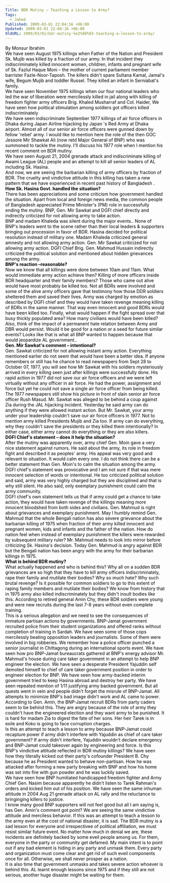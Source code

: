 ```yaml
---
Title: BDR Mutiny – Teaching a Lesson to Army?
Tags:
  - Jahed
Published: 2009-03-01 22:04:16 +06:00
Updated: 2009-03-01 22:04:16 +06:00
OldURL: 2009/03/01/bdr-mutiny-%e2%80%93-teaching-a-lesson-to-army/
---
```


<p class="MsoNormal" style="margin: 0in 0in 0pt;"><span style="color: black;">By Monsur Ibrahim</span></p>
<p class="MsoNormal" style="margin: 0in 0in 0pt;"><span style="color: black;"> </span></p>
<p class="MsoNormal" style="margin: 0in 0in 0pt;"><span style="color: black;">We have seen August 1975 killings when Father of the Nation and President Sk. Mujib was killed by a fraction of our army. In that incident they indiscriminately killed innocent women, children, infants and pregnant wife of Sk. Fazlul Haque Moni – the mother of current parliament member barrister Fazle-Noor-Taposh. The killers didn't spare Sultana Kamal, Jamal's wife, Begum Mujib and toddler Russel. They killed an infant in Serniabat's family.</span></p>
<p class="MsoNormal" style="margin: 0in 0in 0pt;"><span style="color: black;"> </span></p>
<p class="MsoNormal" style="margin: 0in 0in 0pt;"><span style="color: black;">We have seen November 1975 killings when our four national leaders who led the war of liberation were mercilessly killed in jail along with killing of freedom fighter army officers Brig. Khaled Musharraf and Col. Haider,<span> </span>We have seen how political stimulation among soldiers got<span> </span>officers killed indiscriminately</span></p>
<p class="MsoNormal" style="margin: 0in 0in 0pt;"><span style="color: black;"> </span></p>
<p class="MsoNormal" style="margin: 0in 0in 0pt;"><span style="color: black;">We have seen indiscriminate September 1977 killings of air force officers in Dhaka during Japan Airline hijacking by Japan 's Red Army at Dhaka airport. Almost all of our senior air force officers were gunned down by fellow 'rebel' army. I would like to mention here the role of the then GOC Jessore Mir Shawkat Ali (now retd Major General of BNP) who was summoned to tackle the mutiny. I'll discuss his 1977 role when I mention his recent comment on BDR mutiny.</span></p>
<p class="MsoNormal" style="margin: 0in 0in 0pt;"><span style="color: black;"> </span></p>
<p class="MsoNormal" style="margin: 0in 0in 0pt;"><span style="color: black;">We have seen August 21, 2004 grenade attack and indiscriminate killing of Awami League (AL) people and an attempt to kill all senior leaders of AL including Sk. Hasina.</span></p>
<p class="MsoNormal" style="margin: 0in 0in 0pt;"><span style="color: black;"> </span></p>
<p class="MsoNormal" style="margin: 0in 0in 0pt;"><span style="color: black;">And now, we are seeing the barbarian killing of army officers by fraction of BDR. The cruelty and vindictive attitude in this killing has taken a new pattern that we have experienced in recent past history of Bangladesh .</span></p>
<p class="MsoNormal" style="margin: 0in 0in 0pt;"><span style="color: black;"> </span></p>
<p class="MsoNormal" style="margin: 0in 0in 0pt;"><strong><span style="color: black;">How Sk. Hasina Govt. handled the situation?</span></strong></p>
<p class="MsoNormal" style="margin: 0in 0in 0pt;"><span style="color: black;">There has been appreciations and some criticism how government handled the situation. <span> </span>Apart from local and foreign news media, the common people of Bangladesh appreciated Prime Minister's (PM) role in successfully ending the mutiny. BNP, Gen. Mir Sawkat and DGFI chief directly and indirectly criticized for not allowing army to take action.</span></p>
<p class="MsoNormal" style="margin: 0in 0in 0pt;"><span style="color: black;"> </span></p>
<p class="MsoNormal" style="margin: 0in 0in 0pt;"><span style="color: black;">BNP and madam Khaleda was silent during the major events.. None of BNP's leaders went to the scene rather than their local leaders &amp; supporters bringing out procession in favor of BDR.<span> </span>Hasina decided for political resolution instead of military one.<span> </span>Madam Khaleda criticized general amnesty and not allowing army action. Gen. Mir Sawkat<span> </span>criticized for not allowing army action. DGFI Chief Brig. Gen. Mahmud Hussain indirectly criticized the political solution and mentioned about hidden grievances among the army.</span></p>
<p class="MsoNormal" style="margin: 0in 0in 0pt;"><span style="color: black;"> </span></p>
<p class="MsoNormal" style="margin: 0in 0in 0pt;"><strong><span style="color: black;">BNP's reaction –reasonable?</span></strong></p>
<p class="MsoNormal" style="margin: 0in 0in 0pt;"><span style="color: black;">Now we know that all killings were done between 10am and 11am.<span> </span>What would immediate army action achieve then? Killing of more officers inside BDR headquarter and their family members? Those who came out alive would have most probably be killed too. Not all BDRs were involved and some of the alive army officers gave that testimony how those DDR soldiers sheltered them and saved their lives.<span> </span>Army was charged by emotion as described by DGFI chief and they would have taken revenge meaning killing of BDRs in the same manner.<span> </span>That way even innocent and good BDRs would have been killed too. Finally, what would happen if the fight spread over that busy thickly populated area? How many civilians would have been killed?<span> </span>Also, think of the impact of a permanent hate relation between Army and DBR would persist.<span> </span>Would it be good for a nation or a seed for future similar events? Looks like that is what all BNP wanted to happen because that would jeopardize AL government..</span></p>
<p class="MsoNormal" style="margin: 0in 0in 0pt;"><span style="color: black;"> </span></p>
<p class="MsoNormal" style="margin: 0in 0in 0pt;"><strong><span style="color: black;">Gen. Mir Sawkat's comment – intentional?</span></strong></p>
<p class="MsoNormal" style="margin: 0in 0in 0pt;"><span style="color: black;">Gen. Sawkat criticized for not allowing instant army action. Everything mentioned earlier do not seem that would have been a better idea.<span> </span>If anyone remembers or still has he chance to read newspapers from Sept 28 to October 07, 1977, you will see how Mr Sawkat with his soldiers mysteriously arrived in every killing seen just after killings were successfully done. His rapid action in 1977 did not save our air force officers and we were left virtually without any officer in air force. He had the power, assignment and force but yet he could not save a single air force officer from being killed.<span> </span>The 1977 newspapers still show his picture in front of slain senior air force officer Rush Masud. Mr. Sawkat<span> </span>was alleged to be behind a coup against Zia during the JAL hijacking incident. Yesterday he said army can do anything if they were allowed instant action. But Mr. Sawkat, your army under your leadership couldn't save our air force officers in 1977. Not to mention army killed Presidents Mujib and Zia too. If army can do everything, why they couldn't save the presidents or they killed them intentionally? In either case, either army cannot do everything or they are also killers.</span></p>
<p class="MsoNormal" style="margin: 0in 0in 0pt;"><span style="color: black;"> </span></p>
<p class="MsoNormal" style="margin: 0in 0in 0pt;"><strong><span style="color: black;">DGFI Chief's statement – does it help the situation?</span></strong></p>
<p class="MsoNormal" style="margin: 0in 0in 0pt;"><span style="color: black;">After the mutiny was apparently over, army chief Gen. Moin gave a very nice statement against rumors. He said about the army, its role in freedom fight and described it as peoples' army. His appeal was very good and relevant to situation. It would calm every one.<span> </span>I do not think there can be a better statement than Gen. Moin's to calm the situation among the army. DGFI chief's statement was provocative and I am not sure if that was mere innocent selection of words or intentional. He too criticized political solution and said, army was very highly charged but they are disciplined and that is why still silent. He also said, only exemplary punishment could calm the army community.<span> </span></span></p>
<p class="MsoNormal" style="margin: 0in 0in 0pt;"><span style="color: black;"> </span></p>
<p class="MsoNormal" style="margin: 0in 0in 0pt;"><span style="color: black;">DGFI chief's own statement tells us that if army could get a chance to take action, they would have taken revenge of the killings meaning more innocent bloodshed from both sides and civilians.<span> </span>Gen. Mahmud is right about grievances and exemplary punishment. May I humbly remind Gen. Mahmud that the whole Bengali nation has also severe grievance about the barbarian killing of 1975 when fraction of their army killed innocent and pregnant women, kids and infants and the father of the nation.<span> </span>How do nation feel when instead of exemplary punishment the killers were rewarded by subsequent military ruler? Mr. Mahmud needs to look into mirror before criticizing Sk. Hasina's decision. Today Gen. Mahmud is angry against BDR but the Bengali nation has been angry with the army for their barbarian killings in 1975.</span></p>
<p class="MsoNormal" style="margin: 0in 0in 0pt;"><span style="color: black;"> </span></p>
<p class="MsoNormal" style="margin: 0in 0in 0pt;"><strong><span style="color: black;">What is behind BDR mutiny?</span></strong></p>
<p class="MsoNormal" style="margin: 0in 0in 0pt;"><span style="color: black;"> </span></p>
<p class="MsoNormal" style="margin: 0in 0in 0pt;"><span style="color: black;">What actually happened and who is behind this?<span> </span>Why all on a sudden BDR grievances are so high that they have to kill army officers indiscriminately, rape their family and mutilate their bodies? Why so much hate? Why such brutal revenge? Is it possible for common soldiers to go to this extent of raping family members and mutilate their bodies?<span> </span>We know from history that in 1975 army also killed indiscriminately but they didn't insult bodies like this.<span> </span>According to retired general Amin Chy, these BDR soldiers were young and were new recruits during the last 7-8 years without even complete training. </span></p>
<p class="MsoNormal" style="margin: 0in 0in 0pt;"><span style="color: black;"> </span></p>
<p class="MsoNormal" style="margin: 0in 0in 0pt;"><span style="color: black;">This is a serious allegation and we need to see the consequences of immature partisan actions by governments. BNP-Jamat government recruited police from their student organizations and offered ranks without completion of training in Sardah. We have seen some of those cops mercilessly beating opposition leaders and journalists. Some of them were involved in big robberies. We remember how a police officer punched a senior journalist in Chittagong during an international sports event.<span> </span>We have seen how pro BNP-Jamat bureaucrats gathered at BNP's energy advisor Mr. Mahmud's house during care taker government in an attempt to help BNP engineer the election. We have seen a desperate President Yajuddin self demoted himself to chief of care taker government position in order to engineer election for BNP.<span> </span>We have seen how army-backed interim government tried to keep Hasina abroad and destroy her party. We have seen repeated mention of 1/11 justifying army backed government. But all quests went in vein and people didn't forget the misrule of BNP-Jamat. All attempts to minimize BNP's bad image didn't work and AL came to power.<span> </span>According to Gen. Amin, the BNP-Jamat recruit BDRs<span> </span>from party caders seem to be behind this. They are angry because of the role of army they couldn't have the engineered election and they want army to be punished. It is hard for madam Zia to digest the fate of her sons. Her heir Tarek is in exile and Koko is going to face corruption charges.<span> </span></span></p>
<p class="MsoNormal" style="margin: 0in 0in 0pt;"><span style="color: black;"> </span></p>
<p class="MsoNormal" style="margin: 0in 0in 0pt;"><span style="color: black;">Is this an attempt to teach a lesson to army because BNP-Jamat could recapture power if army didn't interfere with Yajuddin as chief of care taker government? If army didn't interfere, Yajuddin wouldn't declare emergency and BNP-Jamat could takeover again by engineering and force. Is this BNP's vindictive attitude reflected in BDR mutiny killings?<span> </span>We have seen how they literally kicked out their party's cofounder President B. Chy because he as President wanted to behave non-partisan. How he was attacked after forming a new party breaking with BNP and how his home was set into fire with gun powder and he was luckily saved. </span></p>
<p class="MsoNormal" style="margin: 0in 0in 0pt;"><span style="color: black;"> </span></p>
<p class="MsoNormal" style="margin: 0in 0in 0pt;"><span style="color: black;">We have seen how BNP humiliated handicapped freedom fighter and Army Chief Gen. Nasim because apparently he didn't listen to Tarek Rahman's orders and kicked him out of his position.<span> </span>We have seen the same inhuman attitude in 2004 Aug 21 grenade attack on AL rally and the reluctance to bringinging killers to justice.<span> </span></span></p>
<p class="MsoNormal" style="margin: 0in 0in 0pt;"><span style="color: black;"> </span></p>
<p class="MsoNormal" style="margin: 0in 0in 0pt;"><span style="color: black;">I know many good BNP supporters will not feel good but all I am saying is, has Gen. Amin's comment got point? We are seeing the same vindictive attitude and merciless behavior. If this was an attempt to teach a lesson to the army even at the cost of national disaster, it is sad. The BDR mutiny is a sad lesson for everyone and irrespectivee of political affiliation, we must resist similar future event. No matter how much in denial we are, these incidents are definitely backed by some eveil people among us. For them, everyone in the party or community get defamed. My main intent is to point out if any bad element is hiding in any party and unmask them. Every party and organization must come clear and get rid of such eveil components once for all. Otherwise, we shall never prosper as a nation. </span></p>
<p class="MsoNormal" style="margin: 0in 0in 0pt;"><span style="color: black;"> </span></p>
<p class="MsoNormal" style="margin: 0in 0in 0pt;"><span style="color: black;">It is also time that government unmasks and takes severe action whoever is behind this. AL learnt enough lessons since 1975 and if they still are not serious, another huge disaster might be waiting for them.</span></p>
<p class="MsoNormal" style="margin: 0in 0in 0pt;"><span style="color: black;"> </span></p>
<p class="MsoNormal" style="margin: 0in 0in 0pt;"></p>
